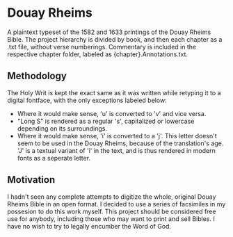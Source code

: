 # Douay Rheims
A plaintext typeset of the 1582 and 1633 printings of the Douay Rheims Bible. The project hierarchy is divided by book, and then each chapter as a .txt file, without verse numberings. Commentary is included in the respective chapter folder, labeled as {chapter}.Annotations.txt.

## Methodology
The Holy Writ is kept the exact same as it was written while retyping it to a digital fontface, with the only exceptions labeled below:
- Where it would make sense, 'u' is converted to 'v' and vice versa.
- "Long S" is rendered as a regular 's', capitalized or lowercase depending on its surroundings.
- Where it would make sense, 'i' is converted to a 'j'. This letter doesn't seem to be used in the Douay Rheims, because of the translation's age. 'J' is a textual variant of 'i' in the text, and is thus rendered in modern fonts as a seperate letter.

## Motivation
I hadn't seen any complete attempts to digitize the whole, original Douay Rheims Bible in an open format. I decided to use a series of facsimiles in my possesion to do this work myself. This project should be considered free use for anybody, including those who may want to print and sell Bibles. I have no wish to try to legally encumber the Word of God. 